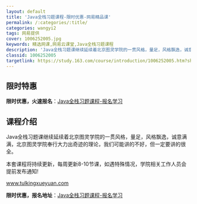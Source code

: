 ```yaml
---
layout: default
title: 'Java全栈习题课程-限时优惠-网易精品课'
permalink: /:categories/:title/
categories: wangyi2
tags: 网易提供
cover: 1006252005.jpg
keywords: 精选网课,网易云课堂,Java全栈习题课程
description: 'Java全栈习题课继续延续着北京图灵学院的一贯风格，量足，风格飘逸，诚意满满，北京图灵学院奉行大力出奇迹的理论，我们可能'
classid: 1006252005
targetlink: https://study.163.com/course/introduction/1006252005.htm?share=1&shareId=1025206652&utm_campaign=share&utm_medium=iphoneShare&utm_source=&utm_u=1025206652
---
```


## 限时特惠

**限时优惠，火速报名**：[Java全栈习题课程-报名学习](https://study.163.com/course/introduction/1006252005.htm?share=1&shareId=1025206652&utm_campaign=share&utm_medium=iphoneShare&utm_source=&utm_u=1025206652)

## 课程介绍

Java全栈习题课继续延续着北京图灵学院的一贯风格，量足，风格飘逸，诚意满满，北京图灵学院奉行大力出奇迹的理论，我们可能讲的不好，但一定要讲的很全。

本套课程将持续更新，每周更新8-10节课，如遇特殊情况，学院相关工作人员会提前发布通知! 

www.tulkingxueyuan.com

**限时优惠，报名地址**：[Java全栈习题课程-报名学习](https://study.163.com/course/introduction/1006252005.htm?share=1&shareId=1025206652&utm_campaign=share&utm_medium=iphoneShare&utm_source=&utm_u=1025206652)

